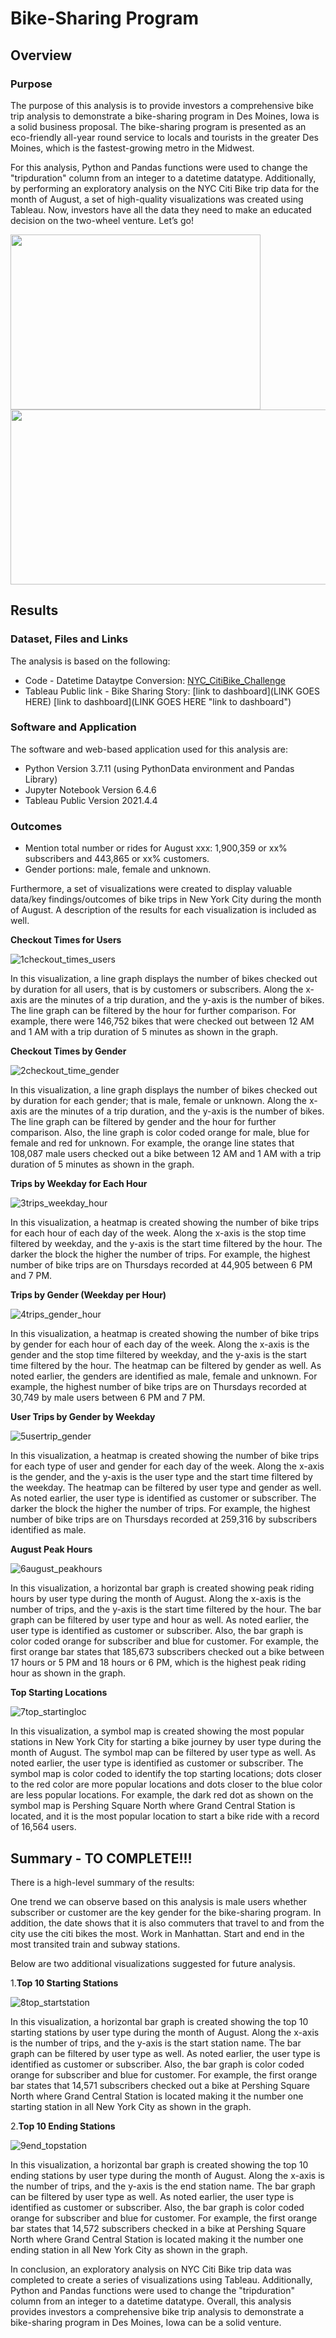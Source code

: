 # Bike-Sharing Program 

## Overview

### Purpose

The purpose of this analysis is to provide investors a comprehensive bike trip analysis to demonstrate a bike-sharing program in Des Moines, Iowa is a solid business proposal. The bike-sharing program is presented as an eco-friendly all-year round service to locals and tourists in the greater Des Moines, which is the fastest-growing metro in the Midwest. 

For this analysis, Python and Pandas functions were used to change the "tripduration" column from an integer to a datetime datatype. Additionally, by performing an exploratory analysis on the NYC Citi Bike trip data for the month of August, a set of high-quality visualizations was created using Tableau. Now, investors have all the data they need to make an educated decision on the two-wheel venture. Let’s go!

<p float="left">
  <img src="Images/hightrestletrail.jpg " width="400" height="280" />
  <img src="Images/nycbike.png " width="600" height="280" />
</p>


## Results

### Dataset, Files and Links

The analysis is based on the following:

* Code - Datetime Dataytpe Conversion: [NYC_CitiBike_Challenge](NYC_CitiBike_Challenge.ipynb)
* Tableau Public link - Bike Sharing Story: [link to dashboard](LINK GOES HERE)
[link to dashboard](LINK GOES HERE "link to dashboard")

### Software and Application

The software and web-based application used for this analysis are:

* Python Version 3.7.11 (using PythonData environment and Pandas Library)
* Jupyter Notebook Version 6.4.6
* Tableau Public Version 2021.4.4

### Outcomes 

* Mention total number or rides for August xxx: 1,900,359 or xx% subscribers and 443,865 or xx% customers.
* Gender portions: male, female and unknown.

Furthermore, a set of visualizations were created to display valuable data/key findings/outcomes of bike trips in New York City during the month of August. A description of the results for each visualization is included as well. 

**Checkout Times for Users**

![1checkout_times_users](Images/1checkout_times_users.png)

In this visualization, a line graph displays the number of bikes checked out by duration for all users, that is by customers or subscribers. Along the x-axis are the minutes of a trip duration, and the y-axis is the number of bikes. The line graph can be filtered by the hour for further comparison. For example, there were 146,752 bikes that were checked out between 12 AM and 1 AM with a trip duration of 5 minutes as shown in the graph. 


**Checkout Times by Gender**

![2checkout_time_gender](Images/2checkout_time_gender.png)

In this visualization, a line graph displays the number of bikes checked out by duration for each gender; that is male, female or unknown. Along the x-axis are the minutes of a trip duration, and the y-axis is the number of bikes. The line graph can be filtered by gender and the hour for further comparison. Also, the line graph is color coded orange for male, blue for female and red for unknown. For example, the orange line states that 108,087 male users checked out a bike between 12 AM and 1 AM with a trip duration of 5 minutes as shown in the graph.


**Trips by Weekday for Each Hour**

![3trips_weekday_hour](Images/3trips_weekday_hour.png)

In this visualization, a heatmap is created showing the number of bike trips for each hour of each day of the week. Along the x-axis is the stop time filtered by weekday, and the y-axis is the start time filtered by the hour. The darker the block the higher the number of trips. For example, the highest number of bike trips are on Thursdays recorded at 44,905 between 6 PM and 7 PM. 


**Trips by Gender (Weekday per Hour)**

![4trips_gender_hour](Images/4trips_gender_hour.png)

In this visualization, a heatmap is created showing the number of bike trips by gender for each hour of each day of the week. Along the x-axis is the gender and the stop time filtered by weekday, and the y-axis is the start time filtered by the hour. The heatmap can be filtered by gender as well. As noted earlier, the genders are identified as male, female and unknown. For example, the highest number of bike trips are on Thursdays recorded at 30,749 by male users between 6 PM and 7 PM.   


**User Trips by Gender by Weekday**

![5usertrip_gender](Images/5usertrip_gender.png)

In this visualization, a heatmap is created showing the number of bike trips for each type of user and gender for each day of the week. Along the x-axis is the gender, and the y-axis is the user type and the start time filtered by the weekday. The heatmap can be filtered by user type and gender as well. As noted earlier, the user type is identified as customer or subscriber. The darker the block the higher the number of trips. For example, the highest number of bike trips are on Thursdays recorded at 259,316 by subscribers identified as male. 


**August Peak Hours**

![6august_peakhours](Images/6august_peakhours.png)

In this visualization, a horizontal bar graph is created showing peak riding hours by user type during the month of August. Along the x-axis is the number of trips, and the y-axis is the start time filtered by the hour. The bar graph can be filtered by user type and hour as well. As noted earlier, the user type is identified as customer or subscriber. Also, the bar graph is color coded orange for subscriber and blue for customer. For example, the first orange bar states that 185,673 subscribers checked out a bike between 17 hours or 5 PM and 18 hours or 6 PM, which is the highest peak riding hour as shown in the graph.


**Top Starting Locations**

![7top_startingloc](Images/7top_startingloc.png)

In this visualization, a symbol map is created showing the most popular stations in New York City for starting a bike journey by user type during the month of August. The symbol map can be filtered by user type as well. As noted earlier, the user type is identified as customer or subscriber. The symbol map is color coded to identify the top starting locations; dots closer to the red color are more popular locations and dots closer to the blue color are less popular locations. For example, the dark red dot as shown on the symbol map is Pershing Square North where Grand Central Station is located, and it is the most popular location to start a bike ride with a record of 16,564 users.

      
## Summary - TO COMPLETE!!!

There is a high-level summary of the results:

One trend we can observe based on this analysis is male users whether subscriber or customer are the key gender for the bike-sharing program. In addition, the date shows that it is also commuters that travel to and from the city use the citi bikes the most. Work in Manhattan. Start and end in the most transited train and subway stations.  

Below are two additional visualizations suggested for future analysis.

1.**Top 10 Starting Stations**

![8top_startstation](Images/8top_startstation.png)

In this visualization, a horizontal bar graph is created showing the top 10 starting stations by user type during the month of August. Along the x-axis is the number of trips, and the y-axis is the start station name. The bar graph can be filtered by user type as well. As noted earlier, the user type is identified as customer or subscriber. Also, the bar graph is color coded orange for subscriber and blue for customer. For example, the first orange bar states that 14,571 subscribers checked out a bike at Pershing Square North where Grand Central Station is located making it the number one starting station in all New York City as shown in the graph.


2.**Top 10 Ending Stations**

![9end_topstation](Images/9end_topstation.png)

In this visualization, a horizontal bar graph is created showing the top 10 ending stations by user type during the month of August. Along the x-axis is the number of trips, and the y-axis is the end station name. The bar graph can be filtered by user type as well. As noted earlier, the user type is identified as customer or subscriber. Also, the bar graph is color coded orange for subscriber and blue for customer. For example, the first orange bar states that 14,572 subscribers checked in a bike at Pershing Square North where Grand Central Station is located making it the number one ending station in all New York City as shown in the graph.


In conclusion, an exploratory analysis on NYC Citi Bike trip data was completed to create a series of visualizations using Tableau. Additionally, Python and Pandas functions were used to change the "tripduration" column from an integer to a datetime datatype. Overall, this analysis provides investors a comprehensive bike trip analysis to demonstrate a bike-sharing program in Des Moines, Iowa can be a solid venture.

